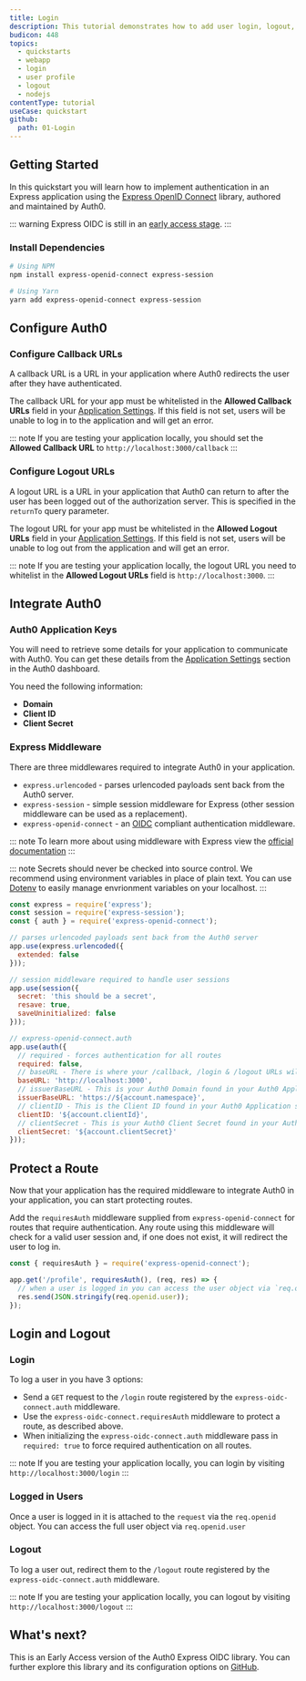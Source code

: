 ```yaml
---
title: Login
description: This tutorial demonstrates how to add user login, logout, and profile to a Node.js Express application.
budicon: 448
topics:
  - quickstarts
  - webapp
  - login
  - user profile
  - logout
  - nodejs
contentType: tutorial
useCase: quickstart
github:
  path: 01-Login
---
```


<!-- markdownlint-disable MD002 -->
## Getting Started
In this quickstart you will learn how to implement authentication in an Express application using the [Express OpenID Connect](https://github.com/auth0/express-openid-connect) library, authored and maintained by Auth0.

::: warning
Express OIDC is still in an [early access stage](/).
:::

### Install Dependencies

```sh
# Using NPM
npm install express-openid-connect express-session

# Using Yarn
yarn add express-openid-connect express-session
```

## Configure Auth0
### Configure Callback URLs

A callback URL is a URL in your application where Auth0 redirects the user after they have authenticated. 

The callback URL for your app must be whitelisted in the **Allowed Callback URLs** field in your [Application Settings](${manage_url}/#/applications/${account.clientId}/settings). If this field is not set, users will be unable to log in to the application and will get an error.

::: note
If you are testing your application locally, you should set the **Allowed Callback URL** to `http://localhost:3000/callback`
:::

### Configure Logout URLs

A logout URL is a URL in your application that Auth0 can return to after the user has been logged out of the authorization server. This is specified in the `returnTo` query parameter.

The logout URL for your app must be whitelisted in the **Allowed Logout URLs** field in your [Application Settings](${manage_url}/#/applications/${account.clientId}/settings). If this field is not set, users will be unable to log out from the application and will get an error.

::: note
If you are testing your application locally, the logout URL you need to whitelist in the **Allowed Logout URLs** field is `http://localhost:3000`.
:::

## Integrate Auth0
### Auth0 Application Keys

You will need to retrieve some details for your application to communicate with Auth0. You can get these details from the [Application Settings](${manage_url}/#/applications/${account.clientId}/settings) section in the Auth0 dashboard.

You need the following information:

* **Domain**
* **Client ID**
* **Client Secret**

### Express Middleware
There are three middlewares required to integrate Auth0 in your application.

- `express.urlencoded` - parses urlencoded payloads sent back from the Auth0 server.
- `express-session` - simple session middleware for Express (other session middleware can be used as a replacement).
- `express-openid-connect` - an [OIDC](/protocols/oidc) compliant authentication middleware.

::: note
To learn more about using middleware with Express view the [official documentation](https://expressjs.com/en/guide/using-middleware.html)
:::

::: note
Secrets should never be checked into source control.  We recommend using environment variables in place of plain text.  You can use [Dotenv](https://github.com/motdotla/dotenv) to easily manage envrionment variables on your localhost.
:::

```js
const express = require('express');
const session = require('express-session');
const { auth } = require('express-openid-connect');

// parses urlencoded payloads sent back from the Auth0 server
app.use(express.urlencoded({
  extended: false
}));

// session middleware required to handle user sessions
app.use(session({
  secret: 'this should be a secret',
  resave: true,
  saveUninitialized: false
}));

// express-openid-connect.auth 
app.use(auth({
  // required - forces authentication for all routes
  required: false,
  // baseURL - There is where your /callback, /login & /logout URLs will be registered
  baseURL: 'http://localhost:3000',
  // issuerBaseURL - This is your Auth0 Domain found in your Auth0 Application Settings
  issuerBaseURL: 'https://${account.namespace}',
  // clientID - This is the Client ID found in your Auth0 Application settings
  clientID: '${account.clientId}',
  // clientSecret - This is your Auth0 Client Secret found in your Auth0 Application Settings
  clientSecret: '${account.clientSecret}'
}));
```

## Protect a Route
Now that your application has the required middleware to integrate Auth0 in your application, you can start protecting routes.

Add the `requiresAuth` middleware supplied from `express-openid-connect` for routes that require authentication.  Any route using this middleware will check for a valid user session and, if one does not exist, it will redirect the user to log in.

```js
const { requiresAuth } = require('express-openid-connect');

app.get('/profile', requiresAuth(), (req, res) => {
  // when a user is logged in you can access the user object via `req.openid.user`
  res.send(JSON.stringify(req.openid.user));
});
```

## Login and Logout
### Login
To log a user in you have 3 options:
- Send a `GET` request to the `/login` route registered by the `express-oidc-connect.auth` middleware.
- Use the `express-oidc-connect.requiresAuth` middleware to protect a route, as described above.
- When initializing the `express-oidc-connect.auth` middleware pass in `required: true` to force required authentication on all routes.

::: note
If you are testing your application locally, you can login by visiting `http://localhost:3000/login`
:::

### Logged in Users
Once a user is logged in it is attached to the `request` via the `req.openid` object. You can access the full user object via `req.openid.user`

### Logout
To log a user out, redirect them to the `/logout` route registered by the `express-oidc-connect.auth` middleware.

::: note
If you are testing your application locally, you can logout by visiting `http://localhost:3000/logout`
:::

## What's next?
This is an Early Access version of the Auth0 Express OIDC library.  You can further explore this library and its configuration options on [GitHub](https://github.com/auth0/express-openid-connect).
